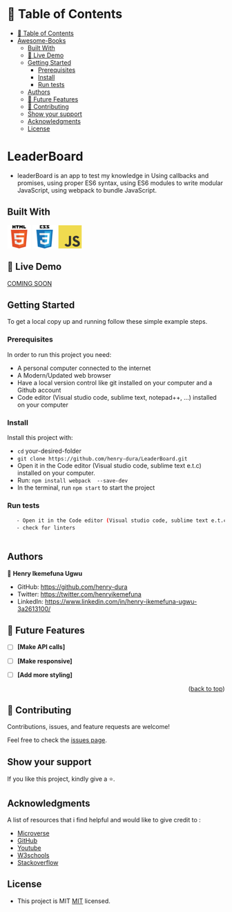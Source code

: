 # 📗 Table of Contents

- [📗 Table of Contents](#-table-of-contents)
- [Awesome-Books](#awesome-books)
  - [Built With](#built-with)
  - [🚀 Live Demo](#live-demo)
  - [Getting Started](#getting-started)
    - [Prerequisites](#prerequisites)
    - [Install](#install)
    - [Run tests](#run-tests)
  - [Authors](#authors)
  - [🔭 Future Features](#future-features)
  - [🤝 Contributing](#-contributing)
  - [Show your support](#show-your-support)
  - [Acknowledgments](#acknowledgments)
  - [License](#license)




# LeaderBoard
- leaderBoard is an app to test my knowledge in Using callbacks and promises, using proper ES6 syntax, using ES6 modules to write modular JavaScript, using webpack to bundle JavaScript.




## Built With

<a href="https://www.w3.org/html/" target="_blank"><img align="center" src="https://raw.githubusercontent.com/devicons/devicon/master/icons/html5/html5-original-wordmark.svg" alt="html5" width="55" height="55"/></a>
<a href="https://www.w3schools.com/css/" target="_blank"><img align="center" src="https://raw.githubusercontent.com/devicons/devicon/master/icons/css3/css3-original-wordmark.svg" alt="css3" width="55" height="55"/></a>
<a href="https://developer.mozilla.org/en-US/docs/Web/JavaScript" target="_blank" rel="noreferrer"><img align="center" src="https://raw.githubusercontent.com/devicons/devicon/master/icons/javascript/javascript-original.svg" alt="javascript" width="55" height="55"/></a>




## 🚀 Live Demo <a name="live-demo"></a>

[COMING SOON]()


## Getting Started

To get a local copy up and running follow these simple example steps.


### Prerequisites
In order to run this project you need:
- A personal computer connected to the internet
- A Modern/Updated web browser
- Have a local version control like git installed on your computer and a Github account
- Code editor (Visual studio code, sublime text, notepad++, ...) installed on your computer


### Install

Install this project with:

- `cd` your-desired-folder
- `git clone https://github.com/henry-dura/LeaderBoard.git`
-  Open it in the Code editor (Visual studio code, sublime text e.t.c) installed on your computer.
- Run: `npm install webpack  --save-dev`
- In the terminal, run `npm start` to start the project

  

### Run tests
 ```sh
    - Open it in the Code editor (Visual studio code, sublime text e.t.c) installed on your computer.
    - check for linters
     
 ```


## Authors

👤 **Henry Ikemefuna Ugwu**

- GitHub: https://github.com/henry-dura
- Twitter: https://twitter.com/henryikemefuna
- LinkedIn: https://www.linkedin.com/in/henry-ikemefuna-ugwu-3a2613100/


<!-- FUTURE FEATURES -->

## 🔭 Future Features <a name="future-features"></a>


- [ ] **[Make API calls]**
- [ ] **[Make responsive]**
- [ ] **[Add more styling]**


<p align="right">(<a href="#readme-top">back to top</a>)</p>


## 🤝 Contributing

Contributions, issues, and feature requests are welcome!

Feel free to check the [issues page](https://github.com/henry-dura/LeaderBoard/issues).


## Show your support

If you like this project, kindly give a ⭐️.


## Acknowledgments

A list of resources that i find helpful and would like to give credit to :

- [Microverse ](https://www.microverse.org)
- [GitHub ](https://www.github.com)
- [Youtube ](https://www.youtube.com)
- [W3schools ](https://www.w3schools.com)
- [Stackoverflow ](https://stackoverflow.com)


## License
- This project is MIT [MIT](./MIT.md) licensed.